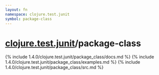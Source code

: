 ```yaml
---
layout: fn
namespace: clojure.test.junit
symbol: package-class
---
```


# [clojure.test.junit](../)/package-class

{% include 1.4.0/clojure.test.junit/package_class/docs.md %}
{% include 1.4.0/clojure.test.junit/package_class/examples.md %}
{% include 1.4.0/clojure.test.junit/package_class/src.md %}


